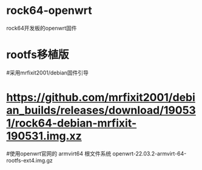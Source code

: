 # rock64-openwrt
rock64开发板的openwrt固件

# rootfs移植版
#采用mrfixit2001/debian固件引导
# https://github.com/mrfixit2001/debian_builds/releases/download/190531/rock64-debian-mrfixit-190531.img.xz
#使用openwrt官网的 armvirt64 根文件系统 openwrt-22.03.2-armvirt-64-rootfs-ext4.img.gz

